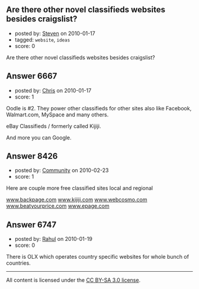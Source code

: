 ## Are there other novel classifieds websites besides craigslist?

- posted by: [Steven](https://stackexchange.com/users/-1/2233-steven) on 2010-01-17
- tagged: `website`, `ideas`
- score: 0

Are there other novel classifieds websites besides craigslist?


## Answer 6667

- posted by: [Chris](https://stackexchange.com/users/-1/412-chris) on 2010-01-17
- score: 1

Oodle is #2. They power other classifieds for other sites also like Facebook, Walmart.com, MySpace and many others.

eBay Classifieds / formerly called Kijiji.

And more you can Google.


## Answer 8426

- posted by: [Community](https://stackexchange.com/users/-1/-1-community) on 2010-02-23
- score: 1

Here are couple more free classified sites local and regional

www.backpage.com
www.kijiji.com
www.webcosmo.com
www.beatyourprice.com
www.epage.com


## Answer 6747

- posted by: [Rahul](https://stackexchange.com/users/-1/2109-rahul) on 2010-01-19
- score: 0

There is OLX which operates country specific websites for whole bunch of countries.



---

All content is licensed under the [CC BY-SA 3.0 license](https://creativecommons.org/licenses/by-sa/3.0/).
